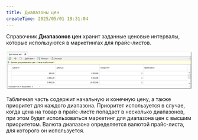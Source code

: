 ```yaml
---
title: Диапазоны цен
createTime: 2025/05/01 19:31:04
---
```

Справочник **Диапазонов цен** хранит заданные ценовые интервалы, которые используются в маркетингах для прайс-листов.

![](../../assets/specification/Aspose.Words.83ab1c44-6b28-430a-a5f2-4d9e6ba1abd4.931.png)

Табличная часть содержит начальную и конечную цену, а также приоритет для каждого диапазона. Приоритет используется в случае, когда цена на товар в прайс-листе попадает в несколько диапазонов, при этом будет использоваться маркетинг для диапазона цен с высшим приоритетом. Валюта диапазона определяется валютой прайс-листа, для которого он используется.